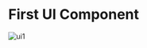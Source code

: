 # First UI Component
![ui1](https://user-images.githubusercontent.com/93266653/141341342-71c2d2cc-e5da-48ce-bcfd-1b6705710d17.png)

